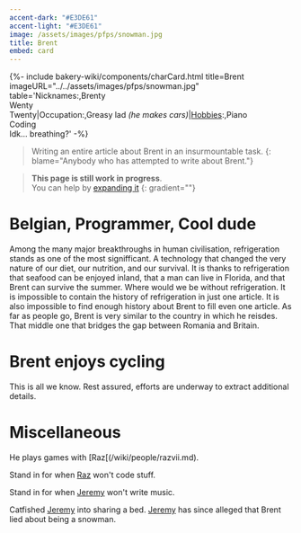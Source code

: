 ```yaml
---
accent-dark: "#E3DE61"
accent-light: "#E3DE61"
image: /assets/images/pfps/snowman.jpg
title: Brent
embed: card
---
```


{%- include bakery-wiki/components/charCard.html title=Brent imageURL="../../assets/images/pfps/snowman.jpg" table='Nicknames:,Brenty<br>Wenty<br>Twenty|Occupation:,Greasy lad <em>(he makes cars)</em>|<a href="#Hobbies">Hobbies</a>:,Piano<br>Coding<br>Idk... breathing?' -%}

> Writing an entire article about Brent in an insurmountable task.
{: blame="Anybody who has attempted to write about Brent."}

> **This page is still work in progress**.  
> You can help by [expanding it](https://github.com/razvii22/Bakery-Wiki/edit/main/wiki/people/jeremy.md)
{: gradient=""}

# Belgian, Programmer, Cool dude
Among the many major breakthroughs in human civilisation, refrigeration stands as one of the most signifficant. A technology that changed the very nature of our diet, our nutrition, and our survival. It is thanks to refrigeration that seafood can be enjoyed inland, that a man can live in Florida, and that Brent can survive the summer. Where would we be without refrigeration.
It is impossible to contain the history of refrigeration in just one article.
It is also impossible to find enough history about Brent to fill even one article.
As far as people go, Brent is very similar to the country in which he reisdes. That middle one that bridges the gap between Romania and Britain.

# Brent enjoys cycling
This is all we know. Rest assured, efforts are underway to extract additional details.

# Miscellaneous
He plays games with [Raz[(/wiki/people/razvii.md).

Stand in for when [Raz](/wiki/people/razvii.md) won't code stuff.

Stand in for when [Jeremy](/wiki/people/jeremy.md) won't write music.

Catfished [Jeremy](/wiki/people/jeremy.md) into sharing a bed. [Jeremy](/wiki/people/jeremy.md) has since alleged that Brent lied about being a snowman.
